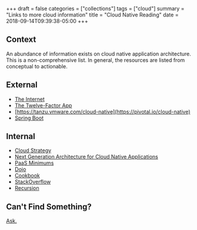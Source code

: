 +++
draft = false
categories = ["collections"]
tags = ["cloud"]
summary = "Links to more cloud information"
title = "Cloud Native Reading"
date = 2018-09-14T09:39:38-05:00
+++

## Context
An abundance of information exists on cloud native application architecture.  This is a non-comprehensive list.  In general, the resources are listed from conceptual to actionable.

## External

- [The Internet](https://www.google.com/)
- [The Twelve-Factor App](https://12factor.net/)
- [https://tanzu.vmware.com/cloud-native](https://pivotal.io/cloud-native)
- [Spring Boot](https://spring.io/projects/spring-boot)

## Internal

- [Cloud Strategy](http://yeehah.prod.fedex.com/yeehah/Goto?keyword=cloud%20strategy)
- [Next Generation Architecture for Cloud Native Applications](https://apptx-cookbook.app.wtcbo1.paas.fedex.com/documents/cloud-native/)
- [PaaS Minimums](http://yeehah.prod.fedex.com/yeehah/Goto?keyword=paas%20mins)
- [Dojo](https://www.dojo.fedex.com/learn/)
- [Cookbook](http://yeehah.prod.fedex.com/yeehah/Goto?keyword=cookbook)
- [StackOverflow](http://yeehah.prod.fedex.com/yeehah/Goto?keyword=stackoverflow)
- [Recursion](https://apptx-cookbook.app.wtcbo1.paas.fedex.com/documents/cloud-native-reading/)

## Can't Find Something?
[Ask.]()
